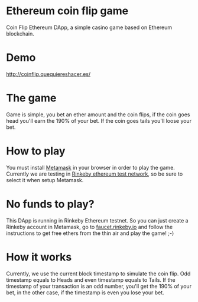 # Ethereum coin flip game

Coin Flip Ethereum DApp, a simple casino game based on Ethereum blockchain.

# Demo

http://coinflip.quequiereshacer.es/

# The game

Game is simple, you bet an ether amount and the coin flips, if the coin goes head you'll earn the 190% of your bet. If the coin goes tails you'll loose your bet.

# How to play

You must install [Metamask](https://metamask.io/) in your browser in order to play the game. Currently we are testing in [Rinkeby ethereum test network](https://rinkeby.etherscan.io/), so be sure to select it when setup Metamask.

# No funds to play?

This DApp is running in Rinkeby Ethereum testnet. So you can just create a Rinkeby account in Metamask, go to [faucet.rinkeby.io](faucet.rinkeby.io) and follow the instructions to get free ethers from the thin air and play the game! ;-)

# How it works

Currently, we use the current block timestamp to simulate the coin flip. Odd timestamp equals to Heads and even timestamp equals to Tails. If the timestamp of your transaction is an odd number, you'll get the 190% of your bet, in the other case, if the timestamp is even you lose your bet.
